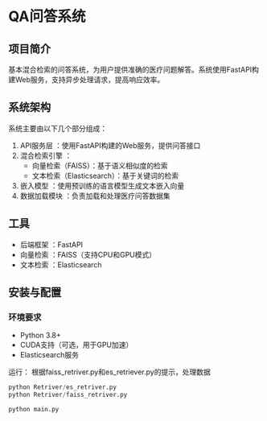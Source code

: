 # QA问答系统
## 项目简介
基本混合检索的问答系统，为用户提供准确的医疗问题解答。系统使用FastAPI构建Web服务，支持异步处理请求，提高响应效率。

## 系统架构
系统主要由以下几个部分组成：

1. API服务层 ：使用FastAPI构建的Web服务，提供问答接口
2. 混合检索引擎 ：
   - 向量检索（FAISS）：基于语义相似度的检索
   - 文本检索（Elasticsearch）：基于关键词的检索
3. 嵌入模型 ：使用预训练的语言模型生成文本嵌入向量
4. 数据加载模块 ：负责加载和处理医疗问答数据集

## 工具
- 后端框架 ：FastAPI
- 向量检索 ：FAISS（支持CPU和GPU模式）
- 文本检索 ：Elasticsearch
## 安装与配置
### 环境要求
- Python 3.8+
- CUDA支持（可选，用于GPU加速）
- Elasticsearch服务

运行：
根据faiss_retriver.py和es_retriever.py的提示，处理数据
```python
python Retriver/es_retriver.py
python Retriver/faiss_retriver.py
```

```bash
python main.py